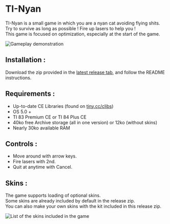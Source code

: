 # TI-Nyan
TI-Nyan is a small game in which you are a nyan cat avoiding flying shits.  
Try to survive as long as possible !  Fire up lasers to help you !  
This game is focused on optimization, especially at the start of the game.  
  
![Gameplay demonstration](https://github.com/SiniKraft/ti-nyan/assets/65973766/b5c48b92-722b-4609-94a2-1b492cd3fec4)
## Installation : 
Download the zip provided in the [latest release tab](https://github.com/SiniKraft/ti-nyan/releases), and follow the README instructions.
## Requirements :
- Up-to-date CE Libraries (found on [tiny.cc/clibs](https://tiny.cc/clibs))
- OS 5.0 +
- TI 83 Premium CE or TI 84 Plus CE
- 40ko free Archive storage (all in one version) or 12ko (without skins)
- Nearly 30ko available RAM
## Controls : 
- Move around with arrow keys. 
- Fire lasers with 2nd. 
- Quit at anytime with Cancel.
## Skins :
The game supports loading of optional skins.  
Some skins are already included by default in the release zip.  
You can also make your own skins with the kit included in this release zip.  
  
![List of the skins included in the game](https://github.com/SiniKraft/ti-nyan/assets/65973766/44870528-dec7-46ea-b557-e9abbb3c3ba9)
